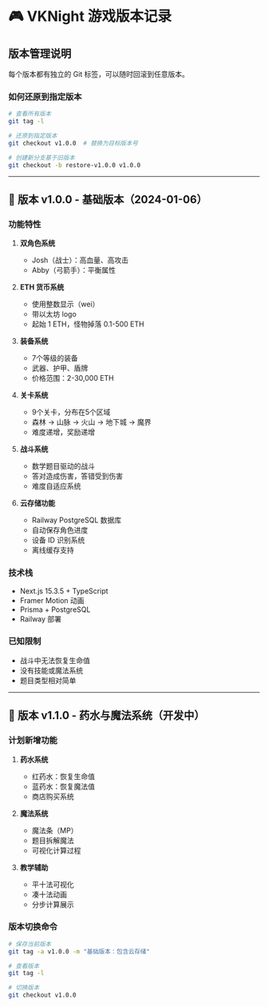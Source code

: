 # 🎮 VKNight 游戏版本记录

## 版本管理说明
每个版本都有独立的 Git 标签，可以随时回滚到任意版本。

### 如何还原到指定版本
```bash
# 查看所有版本
git tag -l

# 还原到指定版本
git checkout v1.0.0  # 替换为目标版本号

# 创建新分支基于旧版本
git checkout -b restore-v1.0.0 v1.0.0
```

---

## 📌 版本 v1.0.0 - 基础版本（2024-01-06）

### 功能特性
1. **双角色系统**
   - Josh（战士）：高血量、高攻击
   - Abby（弓箭手）：平衡属性

2. **ETH 货币系统**
   - 使用整数显示（wei）
   - 带以太坊 logo
   - 起始 1 ETH，怪物掉落 0.1-500 ETH

3. **装备系统**
   - 7个等级的装备
   - 武器、护甲、盾牌
   - 价格范围：2-30,000 ETH

4. **关卡系统**
   - 9个关卡，分布在5个区域
   - 森林 → 山脉 → 火山 → 地下城 → 魔界
   - 难度递增，奖励递增

5. **战斗系统**
   - 数学题目驱动的战斗
   - 答对造成伤害，答错受到伤害
   - 难度自适应系统

6. **云存储功能**
   - Railway PostgreSQL 数据库
   - 自动保存角色进度
   - 设备 ID 识别系统
   - 离线缓存支持

### 技术栈
- Next.js 15.3.5 + TypeScript
- Framer Motion 动画
- Prisma + PostgreSQL
- Railway 部署

### 已知限制
- 战斗中无法恢复生命值
- 没有技能或魔法系统
- 题目类型相对简单

---

## 🚧 版本 v1.1.0 - 药水与魔法系统（开发中）

### 计划新增功能
1. **药水系统**
   - 红药水：恢复生命值
   - 蓝药水：恢复魔法值
   - 商店购买系统

2. **魔法系统**
   - 魔法条（MP）
   - 题目拆解魔法
   - 可视化计算过程

3. **教学辅助**
   - 平十法可视化
   - 凑十法动画
   - 分步计算展示

### 版本切换命令
```bash
# 保存当前版本
git tag -a v1.0.0 -m "基础版本：包含云存储"

# 查看版本
git tag -l

# 切换版本
git checkout v1.0.0
```